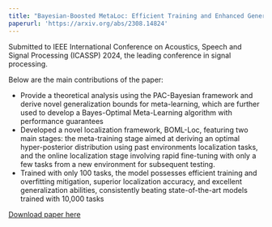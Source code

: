 ```yaml
---
title: "Bayesian-Boosted MetaLoc: Efficient Training and Enhanced Generalization for Indoor Localization"
paperurl: 'https://arxiv.org/abs/2308.14824'
---
```


Submitted to IEEE International Conference on Acoustics, Speech and Signal Processing (ICASSP) 2024, the leading conference in signal processing.

Below are the main contributions of the paper:
* Provide a theoretical analysis using the PAC-Bayesian framework and derive novel generalization bounds for meta-learning, which are further used to develop a Bayes-Optimal Meta-Learning algorithm with performance guarantees
* Developed a novel localization framework, BOML-Loc, featuring two main stages: the meta-training stage aimed at deriving an optimal hyper-posterior distribution using past environments localization tasks, and the online localization stage involving rapid fine-tuning with only a few tasks from a new environment for subsequent testing.
* Trained with only 100 tasks, the model possesses efficient training and overfitting mitigation, superior localization accuracy, and excellent generalization abilities, consistently beating state-of-the-art models trained with 10,000 tasks

[Download paper here](https://arxiv.org/abs/2308.14824)

